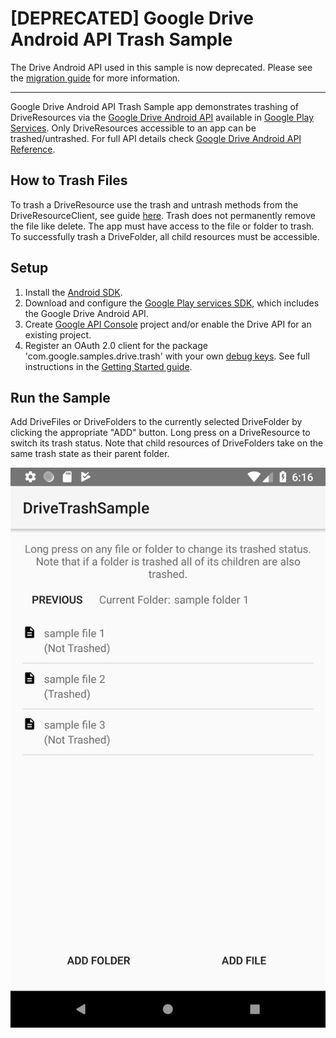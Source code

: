 # [DEPRECATED] Google Drive Android API Trash Sample

The Drive Android API used in this sample is now deprecated. Please see the
[migration guide](https://developers.google.com/drive/android/deprecation)
for more information.

---

Google Drive Android API Trash Sample app demonstrates trashing of
DriveResources via the [Google Drive Android API](https://developers.google.com/drive/android/intro)
available in [Google Play Services](http://developer.android.com/google/play-services).
Only DriveResources accessible to an app can be trashed/untrashed. For full API details check
[Google Drive Android API Reference](https://developer.android.com/reference/com/google/android/gms/drive/package-summary.html).

## How to Trash Files

To trash a DriveResource use the trash and untrash methods from the
DriveResourceClient, see guide [here](https://developers.google.com/drive/android/trash).
Trash does not permanently remove the file like delete. The app must have
access to the file or folder to trash. To successfully trash a DriveFolder,
all child resources must be accessible.

## Setup

1. Install the [Android SDK](https://developer.android.com/sdk/index.html).
1. Download and configure the
[Google Play services SDK](https://developer.android.com/google/play-services/setup.html),
which includes the Google Drive Android API.
1. Create [Google API Console](https://console.developers.google.com/projectselector/apis/dashboard)
project and/or enable the Drive API for an existing project.
1. Register an OAuth 2.0 client for the package 'com.google.samples.drive.trash'
with your own [debug keys](https://developers.google.com/drive/android/auth).
See full instructions in the [Getting Started guide](https://developers.google.com/drive/android/get-started).

## Run the Sample

Add DriveFiles or DriveFolders to the currently selected DriveFolder by
clicking the appropriate "ADD" button. Long press on a DriveResource to switch
its trash status. Note that child resources of DriveFolders take on the same
trash state as their parent folder.

![Folder View](images/trash_folder.png)
